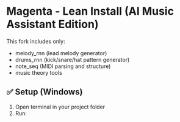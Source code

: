 # Magenta - Lean Install (AI Music Assistant Edition)

This fork includes only:
- melody_rnn (lead melody generator)
- drums_rnn (kick/snare/hat pattern generator)
- note_seq (MIDI parsing and structure)
- music theory tools

## ✅ Setup (Windows)

1. Open terminal in your project folder
2. Run:
